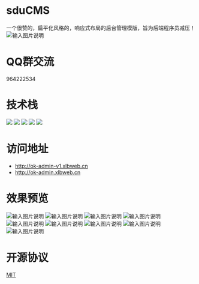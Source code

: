 # sduCMS
一个很赞的，扁平化风格的，响应式布局的后台管理模版，旨为后端程序员减压！
![输入图片说明](https://images.gitee.com/uploads/images/2019/0525/161436_23cd5fd8_1152471.png "屏幕截图.png")

# QQ群交流
964222534

# 技术栈

<p>
  <img src="https://img.shields.io/badge/layui-2.4.5-brightgreen.svg">
  <img src="https://img.shields.io/badge/zTree-3.5.40-brightgreen.svg">
  <img src="https://img.shields.io/badge/NProgress-0.2.0-brightgreen.svg">
  <img src="https://img.shields.io/badge/ECharts-2.0-brightgreen.svg">
  <img src="https://img.shields.io/badge/Animate.css-3.7.0-brightgreen.svg">
</p>

# 访问地址
- http://ok-admin-v1.xlbweb.cn
- http://ok-admin.xlbweb.cn

# 效果预览
![输入图片说明](https://images.gitee.com/uploads/images/2019/0525/161523_49e0eb96_1152471.png "屏幕截图.png")
![输入图片说明](https://images.gitee.com/uploads/images/2019/0525/161620_a894f907_1152471.png "屏幕截图.png")
![输入图片说明](https://images.gitee.com/uploads/images/2019/0525/161730_51a9c186_1152471.png "屏幕截图.png")
![输入图片说明](https://images.gitee.com/uploads/images/2019/0525/161754_d382086c_1152471.png "屏幕截图.png")
![输入图片说明](https://images.gitee.com/uploads/images/2019/0525/161830_f075d89f_1152471.png "屏幕截图.png")
![输入图片说明](https://images.gitee.com/uploads/images/2019/0525/161853_a07554d7_1152471.png "屏幕截图.png")
![输入图片说明](https://images.gitee.com/uploads/images/2019/0525/161912_c86d7db2_1152471.png "屏幕截图.png")
![输入图片说明](https://images.gitee.com/uploads/images/2019/0525/161939_ec3ef027_1152471.png "屏幕截图.png")
![输入图片说明](https://images.gitee.com/uploads/images/2019/0525/162010_18eea5c6_1152471.png "屏幕截图.png")

# 开源协议
[MIT](https://github.com/bobi1234/ok-admin/blob/master/LICENSE)

